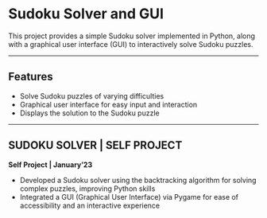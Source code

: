 # Sudoku Solver and GUI

This project provides a simple Sudoku solver implemented in Python, along with a graphical user interface (GUI) to interactively solve Sudoku puzzles.

---

## Features

- Solve Sudoku puzzles of varying difficulties  
- Graphical user interface for easy input and interaction  
- Displays the solution to the Sudoku puzzle

---

## SUDOKU SOLVER | SELF PROJECT

**Self Project | January’23**

- Developed a Sudoku solver using the backtracking algorithm for solving complex puzzles, improving Python skills  
- Integrated a GUI (Graphical User Interface) via Pygame for ease of accessibility and an interactive experience

